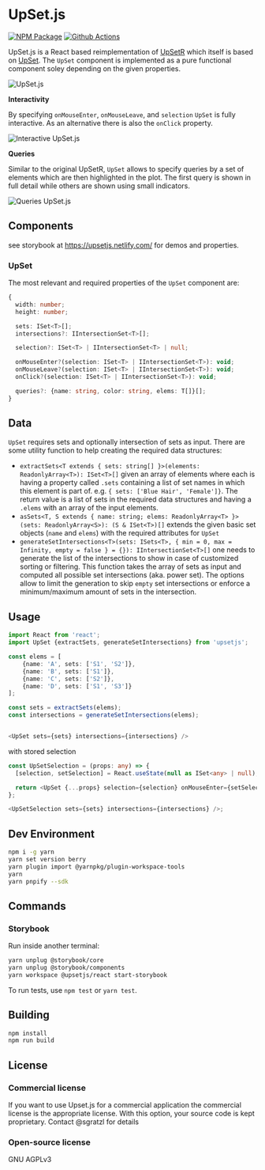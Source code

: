 # UpSet.js

[![NPM Package][npm-image]][npm-url] [![Github Actions][github-actions-image]][github-actions-url]

UpSet.js is a React based reimplementation of [UpSetR](https://www.rdocumentation.org/packages/UpSetR/) which itself is based on [UpSet](http://vcg.github.io/upset/about/). The `UpSet` component is implemented as a pure functional component soley depending on the given properties.

![UpSet.js](https://user-images.githubusercontent.com/4129778/75599825-a8a13780-5a76-11ea-8cd4-b775f4791a91.png)

**Interactivity**

By specifying `onMouseEnter`, `onMouseLeave`, and `selection` `UpSet` is fully interactive. As an alternative there is also the `onClick` property.

![Interactive UpSet.js](https://user-images.githubusercontent.com/4129778/75599827-a9d26480-5a76-11ea-9024-e44bc729b741.png)

**Queries**

Similar to the original UpSetR, `UpSet` allows to specify queries by a set of elements which are then highlighted in the plot.
The first query is shown in full detail while others are shown using small indicators.

![Queries UpSet.js](https://user-images.githubusercontent.com/4129778/75599826-a939ce00-5a76-11ea-9f47-6b6f3a076099.png)

## Components

see storybook at https://upsetjs.netlify.com/ for demos and properties.

### UpSet

The most relevant and required properties of the `UpSet` component are:

```ts
{
  width: number;
  height: number;

  sets: ISet<T>[];
  intersections?: IIntersectionSet<T>[];

  selection?: ISet<T> | IIntersectionSet<T> | null;

  onMouseEnter?(selection: ISet<T> | IIntersectionSet<T>): void;
  onMouseLeave?(selection: ISet<T> | IIntersectionSet<T>): void;
  onClick?(selection: ISet<T> | IIntersectionSet<T>): void;

  queries?: {name: string, color: string, elems: T[]}[];
}
```

## Data

`UpSet` requires sets and optionally intersection of sets as input. There are some utility function to help creating the required data structures:

- `extractSets<T extends { sets: string[] }>(elements: ReadonlyArray<T>): ISet<T>[]`
  given an array of elements where each is having a property called `.sets` containing a list of set names in which this element is part of. e.g. `{ sets: ['Blue Hair', 'Female']}`. The return value is a list of sets in the required data structures and having a `.elems` with an array of the input elements.
- `asSets<T, S extends { name: string; elems: ReadonlyArray<T> }>(sets: ReadonlyArray<S>): (S & ISet<T>)[]`
  extends the given basic set objects (`name` and `elems`) with the required attributes for `UpSet`
- `generateSetIntersections<T>(sets: ISets<T>, { min = 0, max = Infinity, empty = false } = {}): IIntersectionSet<T>[]`
  one needs to generate the list of the intersections to show in case of customized sorting or filtering. This function takes the array of sets as input and computed all possible set intersections (aka. power set). The options allow to limit the generation to skip `empty` set intersections or enforce a minimum/maximum amount of sets in the intersection.

## Usage

```ts
import React from 'react';
import UpSet {extractSets, generateSetIntersections} from 'upsetjs';

const elems = [
    {name: 'A', sets: ['S1', 'S2']},
    {name: 'B', sets: ['S1']},
    {name: 'C', sets: ['S2']},
    {name: 'D', sets: ['S1', 'S3']}
];

const sets = extractSets(elems);
const intersections = generateSetIntersections(elems);


<UpSet sets={sets} intersections={intersections} />
```

with stored selection

```ts
const UpSetSelection = (props: any) => {
  [selection, setSelection] = React.useState(null as ISet<any> | null);

  return <UpSet {...props} selection={selection} onMouseEnter={setSelection} onMouseLeave={() => setSelection(null)} />;
};

<UpSetSelection sets={sets} intersections={intersections} />;
```

## Dev Environment

```sh
npm i -g yarn
yarn set version berry
yarn plugin import @yarnpkg/plugin-workspace-tools
yarn
yarn pnpify --sdk
```

## Commands

### Storybook

Run inside another terminal:

```sh
yarn unplug @storybook/core
yarn unplug @storybook/components
yarn workspace @upsetjs/react start-storybook
```

To run tests, use `npm test` or `yarn test`.

## Building

```sh
npm install
npm run build
```

## License

### Commercial license

If you want to use Upset.js for a commercial application the commercial license is the appropriate license. With this option, your source code is kept proprietary. Contact @sgratzl for details

### Open-source license

GNU AGPLv3

[npm-image]: https://badge.fury.io/js/upsetjs.svg
[npm-url]: https://npmjs.org/package/upsetjs
[github-actions-image]: https://github.com/sgratzl/upsetjs/workflows/nodeci/badge.svg
[github-actions-url]: https://github.com/sgratzl/upsetjs/actions
